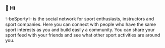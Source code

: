 ### 👋 Hi
✨beSporty✨ is the social network for sport enthusiasts, instructors and sport companies. Here you can connect with people who have the same sport interests as you and build easily a community. You can share your sport feed with your friends and see what other sport activities are around you.
